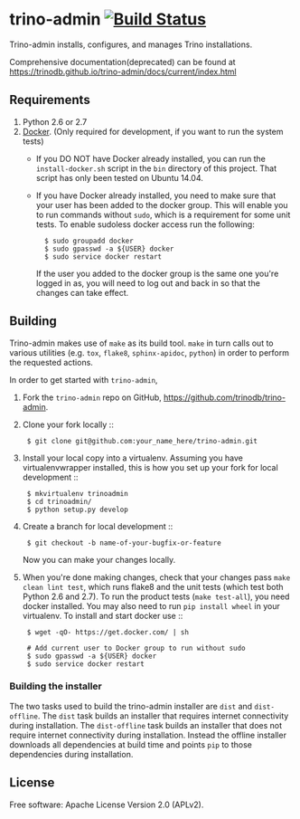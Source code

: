 # trino-admin [![Build Status](https://travis-ci.org/github/trinodb/trino-admin.svg?branch=master)](https://travis-ci.org/github/trinodb/trino-admin)

Trino-admin installs, configures, and manages Trino installations.

Comprehensive documentation(deprecated) can be found at https://trinodb.github.io/trino-admin/docs/current/index.html 

## Requirements

1. Python 2.6 or 2.7
2. [Docker](https://www.docker.com/). (Only required for development, if you want to run the system tests)
    * If you DO NOT have Docker already installed, you can run the `install-docker.sh`
      script in the `bin` directory of this project. That script has only been tested on
      Ubuntu 14.04. 
    * If you have Docker already installed, you need to make sure that your user has
      been added to the docker group. This will enable you to run commands without `sudo`,
      which is a requirement for some unit tests. To enable sudoless docker access
      run the following:

            $ sudo groupadd docker
            $ sudo gpasswd -a ${USER} docker
            $ sudo service docker restart

      If the user you added to the docker group is the same one you're logged in as, you will
      need to log out and back in so that the changes can take effect.

## Building

Trino-admin makes use of `make` as its build tool. `make` in turn calls out to various utilities (e.g.
`tox`, `flake8`, `sphinx-apidoc`, `python`) in order to perform the requested actions.

In order to get started with `trino-admin`,

1. Fork the `trino-admin` repo on GitHub, https://github.com/trinodb/trino-admin.
2. Clone your fork locally ::

        $ git clone git@github.com:your_name_here/trino-admin.git

3. Install your local copy into a virtualenv. Assuming you have virtualenvwrapper installed, this is how you set up your fork for local development ::

        $ mkvirtualenv trinoadmin
        $ cd trinoadmin/
        $ python setup.py develop

4. Create a branch for local development ::

        $ git checkout -b name-of-your-bugfix-or-feature

     Now you can make your changes locally.

5. When you're done making changes, check that your changes pass `make clean lint test`, which runs flake8 and the unit tests (which test both Python 2.6 and 2.7).
To run the product tests (`make test-all`), you need docker installed. You may also need to run `pip install wheel` in your virtualenv. To install and start docker use ::

        $ wget -qO- https://get.docker.com/ | sh

        # Add current user to Docker group to run without sudo
        $ sudo gpasswd -a ${USER} docker
        $ sudo service docker restart


### Building the installer

The two tasks used to build the trino-admin installer are `dist` and
`dist-offline`. The `dist` task builds an installer that requires internet
connectivity during installation. The `dist-offline` task builds an installer
that does not require internet connectivity during installation. Instead the
offline installer downloads all dependencies at build time and points `pip` to
those dependencies during installation.

## License

Free software: Apache License Version 2.0 (APLv2).
